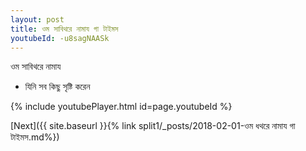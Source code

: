 ```yaml
---
layout: post
title: ওম সাবিথরে নামায গা টাইমস
youtubeId: -u8sagNAASk
---
```

 
 
 ওম সাবিথরে নামায  
 
 -  যিনি সব কিছু সৃষ্টি করেন 
 
  
 
  
 
 
 
 
 
 


{% include youtubePlayer.html id=page.youtubeId %}
 
[Next]({{ site.baseurl }}{% link  split1/_posts/2018-02-01-ওম ধথরে নামায গা টাইমস.md%})
 
